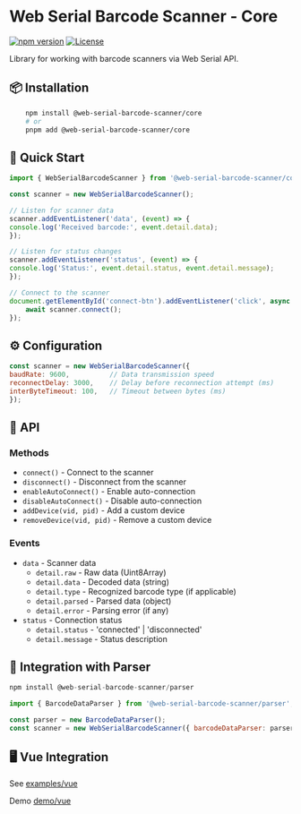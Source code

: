 # Web Serial Barcode Scanner - Core

[![npm version](https://img.shields.io/npm/v/@web-serial-barcode-scanner/core.svg)](https://www.npmjs.com/package/@web-serial-barcode-scanner/core)
[![License](https://img.shields.io/npm/l/@web-serial-barcode-scanner/core.svg)](LICENSE)

Library for working with barcode scanners via Web Serial API.

## 📦 Installation
```bash
    npm install @web-serial-barcode-scanner/core
    # or
    pnpm add @web-serial-barcode-scanner/core
```
## 🚀 Quick Start

```javascript
import { WebSerialBarcodeScanner } from '@web-serial-barcode-scanner/core';

const scanner = new WebSerialBarcodeScanner();

// Listen for scanner data
scanner.addEventListener('data', (event) => {
console.log('Received barcode:', event.detail.data);
});

// Listen for status changes
scanner.addEventListener('status', (event) => {
console.log('Status:', event.detail.status, event.detail.message);
});

// Connect to the scanner
document.getElementById('connect-btn').addEventListener('click', async () => {
    await scanner.connect();
});
```

## ⚙️ Configuration
```javascript
const scanner = new WebSerialBarcodeScanner({
baudRate: 9600,          // Data transmission speed
reconnectDelay: 3000,    // Delay before reconnection attempt (ms)
interByteTimeout: 100,   // Timeout between bytes (ms)
});
```

## 🔌 API

### Methods
- `connect()` - Connect to the scanner
- `disconnect()` - Disconnect from the scanner
- `enableAutoConnect()` - Enable auto-connection
- `disableAutoConnect()` - Disable auto-connection
- `addDevice(vid, pid)` - Add a custom device
- `removeDevice(vid, pid)` - Remove a custom device

### Events
- `data` - Scanner data
    - `detail.raw` - Raw data (Uint8Array)
    - `detail.data` - Decoded data (string)
    - `detail.type` - Recognized barcode type (if applicable)
    - `detail.parsed` - Parsed data (object)
    - `detail.error` - Parsing error (if any)
- `status` - Connection status
    - `detail.status` - 'connected' | 'disconnected'
    - `detail.message` - Status description

## 🧩 Integration with Parser

```javascript
npm install @web-serial-barcode-scanner/parser

import { BarcodeDataParser } from '@web-serial-barcode-scanner/parser';

const parser = new BarcodeDataParser();
const scanner = new WebSerialBarcodeScanner({ barcodeDataParser: parser });
```

## 🖥️ Vue Integration

See [examples/vue](examples/vue)

Demo [demo/vue](https://erratir.github.io/web-serial-barcode-scanner/)